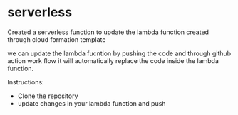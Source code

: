 # serverless

Created a serverless function to update the lambda function created through cloud formation template

we can update the lambda fucntion by pushing the code and through github action work flow it will automatically replace the code inside the lambda function.

Instructions:
- Clone the repository
- update changes in your lambda function and push
  